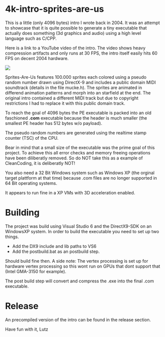 # 4k-intro-sprites-are-us

This is a little (only 4096 bytes) intro I wrote back in 2004. It was an attempt to showcase that it is quite possible to generate a tiny executable that actually does something (3d graphics and audio) using a high level language such as C/CPP.

Here is a link to a YouTube video of the intro. The video shows heavy compression artifacts and only runs at 30 FPS, the intro itself easily hits 60 FPS on decent 2004 hardware.

[![](http://img.youtube.com/vi/bIwQHldMUBk/0.jpg)](http://www.youtube.com/watch?v=bIwQHldMUBk "")

Sprites-Are-Us features 100.000 sprites each colored using a pseudo random number drawn using DirectX-9 and includes a public domain MIDI soundtrack (details in the file mucke.h). The sprites are animated in differend animation patterns and morph into an starfield at the end. The original intro contained a different MIDI track but due to copyright restrictions I had to replace it with this public domain track.

To reach the goal of 4096 bytes the PE executable is packed into an old faschioned **.com** executable because the header is much smaller (the smallest PE header has 512 bytes w/o payload).

The pseudo random numbers are generated using the realtime stamp counter (TSC) of the CPU.

Bear in mind that a small size of the executable was the prime goal of this project. To achieve this all error checks and memory freeing operations have been diliberatly removed. So do NOT take this as a example of CleanCoding, it is deliberatly NOT!

You also need a 32 Bit Windows system such as Windows XP (the orginal target plattform at that time) because .com files are no longer supported in 64 Bit operating systems. 

It appears to run fine in a XP VMs with 3D acceleration enabled.

# Building
The project was build using Visual Studio 6 and the DirectX9-SDK on an WindowsXP system. 
In order to build the executable you need to set up two things. 
* Add the DX9 include and lib paths to VS6 
* Add the postbuild.bat as an postbuild step.

Should build fine then. A side note: The vertex processing is set up for hardware vertex processing so this wont run on GPUs that dont support that (Intel GMA-3150 for example).

The post build step will convert and compress the .exe into the final .com executable.

# Release
An precompiled version of the intro can be found in the release section. 

Have fun with it,
Lutz
